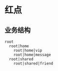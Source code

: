 # 红点

## 业务结构
```text
root
  root|home
    root|home|vip
    root|home|message
  root|shared
    root|shared|friend
```

